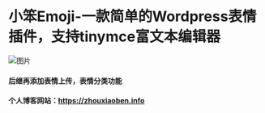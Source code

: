 # 小笨Emoji-一款简单的Wordpress表情插件，支持tinymce富文本编辑器
![图片](https://zhouxiaoben.info/src/wp-content/uploads/2020/05/1232321321-2.gif)  
#### 后继再添加表情上传，表情分类功能
#### 个人博客网站：https://zhouxiaoben.info
